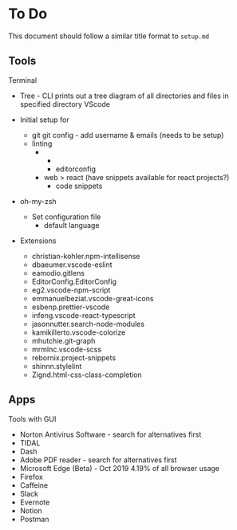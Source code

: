 # To Do
This document should follow a similar title format to `setup.md`

## Tools
Terminal
- Tree - CLI prints out a tree diagram of all directories and files in specified directory
VScode
- Initial setup for
  - git
    git config - add username & emails (needs to be setup)
  - linting
    - *
      - editorconfig
    - web > react (have snippets available for react projects?)
      - code snippets
- oh-my-zsh
  - Set configuration file
    - default language
  
- Extensions
  - christian-kohler.npm-intellisense
  - dbaeumer.vscode-eslint
  - eamodio.gitlens
  - EditorConfig.EditorConfig
  - eg2.vscode-npm-script
  - emmanuelbeziat.vscode-great-icons
  - esbenp.prettier-vscode
  - infeng.vscode-react-typescript
  - jasonnutter.search-node-modules
  - kamikillerto.vscode-colorize
  - mhutchie.git-graph
  - mrmlnc.vscode-scss
  - rebornix.project-snippets
  - shinnn.stylelint
  - Zignd.html-css-class-completion


## Apps
Tools with GUI

- Norton Antivirus Software - search for alternatives first
- TIDAL
- Dash
- Adobe PDF reader - search for alternatives first
- Microsoft Edge (Beta) - Oct 2019 4.19% of all browser usage
- Firefox
- Caffeine
- Slack
- Evernote
- Notion
- Postman